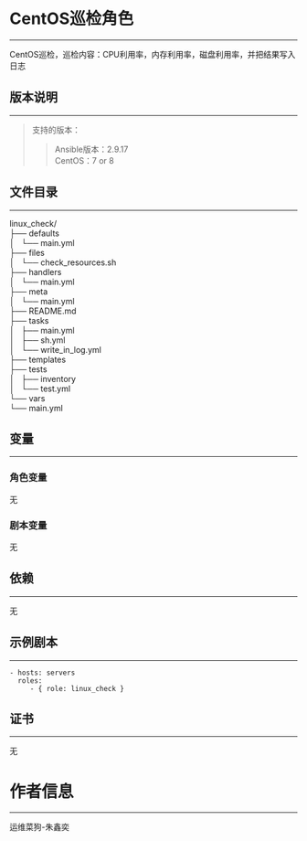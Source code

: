 # CentOS巡检角色
------------

CentOS巡检，巡检内容：CPU利用率，内存利用率，磁盘利用率，并把结果写入日志

## 版本说明
------------

>支持的版本：
>>Ansible版本：2.9.17  
>>CentOS：7 or 8  

## 文件目录
--------------

linux_check/  
├── defaults  
│   └── main.yml  
├── files  
│   └── check_resources.sh  
├── handlers  
│   └── main.yml  
├── meta  
│   └── main.yml  
├── README.md  
├── tasks  
│   ├── main.yml  
│   ├── sh.yml  
│   └── write_in_log.yml  
├── templates  
├── tests  
│   ├── inventory  
│   └── test.yml  
└── vars  
    └── main.yml  



## 变量
--------------
### 角色变量

无

### 剧本变量

无

## 依赖
------------

无

## 示例剧本
----------------

    - hosts: servers
      roles:
         - { role: linux_check }

## 证书
-------

无

# 作者信息
------------------
 
运维菜狗-朱鑫奕

